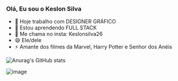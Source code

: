### Olá, Eu sou o Keslon Silva

- 🔭 Hoje trabalho com DESIGNER GRÁFICO 
- 🌱 Estou aprendendo FULL STACK 
- 💬 Me chama no insta: Keslonsilva26
- 😄 Ele/dele
- ⚡ Amante dos filmes da Marvel, Harry Potter e Senhor dos Anéis



![Anurag's GitHub stats](https://github-readme-stats.vercel.app/api?username=KeslonSilva&show_icons=true&theme=dark)

<!--[![Top Langs](https://github-readme-stats.vercel.app/api/top-langs/?username=KeslonSilva&layout=compact)](https://github.com/anuraghazra/github-readme-stats) -->



![image](https://user-images.githubusercontent.com/38465724/146689283-34b4869a-685c-4a45-8682-c13c4591b57b.png)




